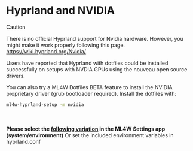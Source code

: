 # Hyprland and NVIDIA

> [!CAUTION]
> There is no official Hyprland support for Nvidia hardware. However, you might make it work properly following this page.
https://wiki.hyprland.org/Nvidia/

Users have reported that Hyprland with dotfiles could be installed successfully on setups with NVDIA GPUs using the nouveau open source drivers. 

You can also try a ML4W Dotfiles BETA feature to install the NVIDIA proprietary driver (grub bootloader required).
Install the dotfiles with: 

```sh
ml4w-hyprland-setup -m nvidia
```

<div class="tip custom-block" style="padding-top: 20px; padding-bottom: 8px;">

**Please select the [following variation](https://github.com/mylinuxforwork/dotfiles/blob/main/share/dotfiles/.config/hypr/conf/environments/nvidia.conf
) in the ML4W Settings app (system/environment)**
Or
 set the included environment variables in hyprland.conf

</div>

